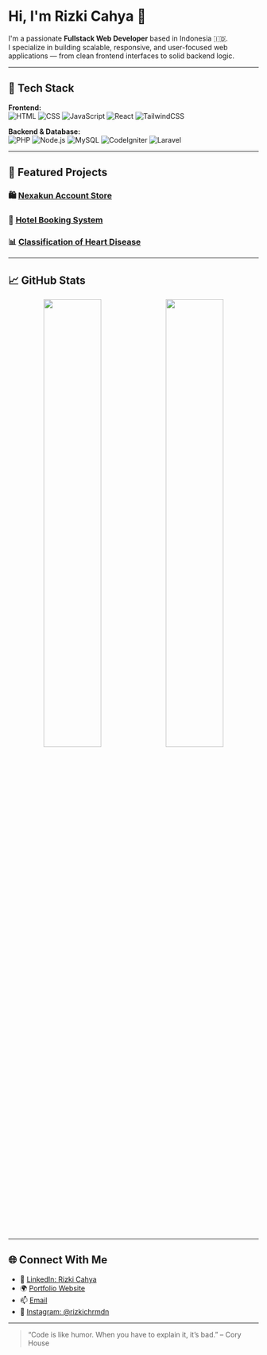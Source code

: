 # Hi, I'm Rizki Cahya 👋

I'm a passionate **Fullstack Web Developer** based in Indonesia 🇮🇩.  
I specialize in building scalable, responsive, and user-focused web applications — from clean frontend interfaces to solid backend logic.

---

## 🚀 Tech Stack

**Frontend:**  
![HTML](https://img.shields.io/badge/HTML5-E34F26?style=flat&logo=html5&logoColor=white)
![CSS](https://img.shields.io/badge/CSS3-1572B6?style=flat&logo=css3&logoColor=white)
![JavaScript](https://img.shields.io/badge/JavaScript-F7DF1E?style=flat&logo=javascript&logoColor=black)
![React](https://img.shields.io/badge/React-61DAFB?style=flat&logo=react&logoColor=black)
![TailwindCSS](https://img.shields.io/badge/TailwindCSS-38B2AC?style=flat&logo=tailwind-css&logoColor=white)

**Backend & Database:**  
![PHP](https://img.shields.io/badge/PHP-777BB4?style=flat&logo=php&logoColor=white)
![Node.js](https://img.shields.io/badge/Node.js-339933?style=flat&logo=node.js&logoColor=white)
![MySQL](https://img.shields.io/badge/MySQL-4479A1?style=flat&logo=mysql&logoColor=white)
![CodeIgniter](https://img.shields.io/badge/CodeIgniter-DD4814?style=flat&logo=codeigniter&logoColor=white)
![Laravel](https://img.shields.io/badge/Laravel-FF2D20?style=flat&logo=laravel&logoColor=white)

---

## 🌟 Featured Projects

### 🛍️ [Nexakun Account Store](https://github.com/rizkicahya-ramdani/nexakun-accountstore)

### 🏨 [Hotel Booking System](https://github.com/rizkicahya-ramdani/aplikasi-pemesanan-hotel)

### 📊 [Classification of Heart Disease](https://github.com/rizkicahya-ramdani/klasifikasi-penyakit-jantung)

---

## 📈 GitHub Stats

<p align="center">
  <img src="https://github-readme-stats.vercel.app/api?username=rizkicahya-ramdani&show_icons=true&theme=radical" width="48%"/>
  <img src="https://streak-stats.demolab.com?user=rizkicahya-ramdani&theme=radical" width="48%"/>
</p>

---

## 🌐 Connect With Me

- 💼 [LinkedIn: Rizki Cahya](https://linkedin.com/in/rizkicahya)
- 🌍 [Portfolio Website](https://rizkicahya.vercel.app)
- 📫 [Email](mailto:rizki.cahya03@gmail.com)
- 📸 [Instagram: @rizkichrmdn](https://instagram.com/rizkichrmdn)

---

> “Code is like humor. When you have to explain it, it’s bad.” – Cory House
